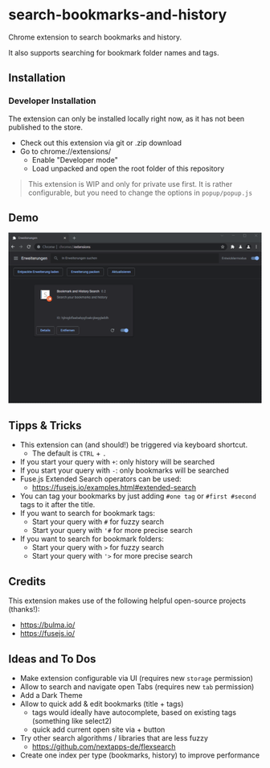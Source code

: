 # search-bookmarks-and-history

Chrome extension to search bookmarks and history.

It also supports searching for bookmark folder names and tags.

## Installation

### Developer Installation

The extension can only be installed locally right now, as it has not been published to the store.

* Check out this extension via git or .zip download
* Go to chrome://extensions/ 
  * Enable "Developer mode"
  * Load unpacked and open the root folder of this repository

> This extension is WIP and only for private use first.
> It is rather configurable, but you need to change the options in `popup/popup.js`

## Demo

![Demo GIF](/images/bookmark-and-history-search.gif "Demo GIF")

## Tipps & Tricks
* This extension can (and should!) be triggered via keyboard shortcut.
  * The default is `CTRL` + `.`
* If you start your query with `+`: only history will be searched
* If you start your query with `-`: only bookmarks will be searched
* Fuse.js Extended Search operators can be used:
  * https://fusejs.io/examples.html#extended-search
* You can tag your bookmarks by just adding `#one tag` or `#first #second` tags to it after the title.
* If you want to search for bookmark tags:
  * Start your query with `#` for fuzzy search
  * Start your query with `'#` for more precise search
* If you want to search for bookmark folders:
  * Start your query with `>` for fuzzy search
  * Start your query with `'>` for more precise search

## Credits

This extension makes use of the following helpful open-source projects (thanks!):
* https://bulma.io/
* https://fusejs.io/

## Ideas and To Dos
* Make extension configurable via UI (requires new `storage` permission)
* Allow to search and navigate open Tabs (requires new `tab` permission)
* Add a Dark Theme
* Allow to quick add & edit bookmarks (title + tags)
  * tags would ideally have autocomplete, based on existing tags (something like select2)
  * quick add current open site via + button
* Try other search algorithms / libraries that are less fuzzy
  * https://github.com/nextapps-de/flexsearch 
* Create one index per type (bookmarks, history) to improve performance
